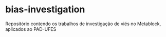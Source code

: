 # bias-investigation
Repositório contendo os trabalhos de investigação de viés no Metablock, aplicados ao PAD-UFES
